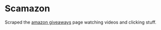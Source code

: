 # Scamazon

Scraped the [amazon giveaways](https://www.amazon.com/ga/giveaways/) page watching videos and clicking stuff.
